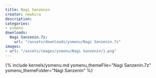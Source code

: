 ```yaml
---
title: Nagi Sanzenin
creator: newkira
description: 
categories:
- ysmenu
downloads:
  Nagi Sanzenin.7z:
    url: "/assets/downloads/ysmenu/Nagi Sanzenin.7z"
images:
- url: "/assets/images/ysmenu/Nagi Sanzenin/1.png"
---
```


{% include kernels/ysmenu.md ysmenu_themeFile="Nagi Sanzenin.7z" ysmenu_themeFolder="Nagi Sanzenin" %}
